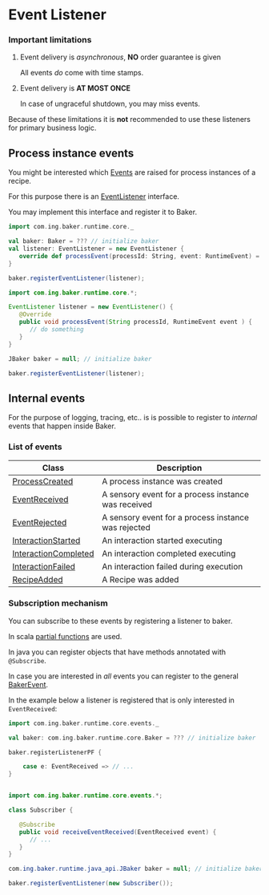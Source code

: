 # Event Listener

### Important limitations

1. Event delivery is *asynchronous*, **NO** order guarantee is given

    All events *do* come with time stamps.

2. Event delivery is **AT MOST ONCE**

    In case of ungraceful shutdown, you may miss events.

Because of these limitations it is **not** recommended to use these listeners for primary business logic.

## Process instance events

You might be interested which [Events](concepts.md#event) are raised for process instances of a recipe.

For this purpose there is an [EventListener](https://github.com/ing-bank/baker/blob/master/runtime/src/main/scala/com/ing/baker/runtime/core/EventListener.scala) interface.

You may implement this interface and register it to Baker.

``` scala tab="Scala"
import com.ing.baker.runtime.core._

val baker: Baker = ??? // initialize baker
val listener: EventListener = new EventListener {
   override def processEvent(processId: String, event: RuntimeEvent) = ???
}

baker.registerEventListener(listener);
```

``` java tab="Java"
import com.ing.baker.runtime.core.*;

EventListener listener = new EventListener() {
   @Override
   public void processEvent(String processId, RuntimeEvent event ) {
      // do something
   }
}

JBaker baker = null; // initialize baker

baker.registerEventListener(listener);

```


## Internal events

For the purpose of logging, tracing, etc.. is is possible to register to *internal* events that happen inside Baker.


### List of events

| Class | Description |
| ---   | --- |
| [ProcessCreated](https://github.com/ing-bank/baker/blob/master/runtime/src/main/scala/com/ing/baker/runtime/core/events/ProcessCreated.scala) | A process instance was created |
| [EventReceived](https://github.com/ing-bank/baker/blob/master/runtime/src/main/scala/com/ing/baker/runtime/core/events/EventReceived.scala) | A sensory event for a process instance was received |
| [EventRejected](https://github.com/ing-bank/baker/blob/master/runtime/src/main/scala/com/ing/baker/runtime/core/events/EventRejected.scala) | A sensory event for a process instance was rejected |
| [InteractionStarted](https://github.com/ing-bank/baker/blob/master/runtime/src/main/scala/com/ing/baker/runtime/core/events/InteractionStarted.scala) | An interaction started executing |
| [InteractionCompleted](https://github.com/ing-bank/baker/blob/master/runtime/src/main/scala/com/ing/baker/runtime/core/events/InteractionCompleted.scala) | An interaction completed executing |
| [InteractionFailed](https://github.com/ing-bank/baker/blob/master/runtime/src/main/scala/com/ing/baker/runtime/core/events/InteractionFailed.scala) | An interaction failed during execution |
| [RecipeAdded](https://github.com/ing-bank/baker/blob/master/runtime/src/main/scala/com/ing/baker/runtime/core/events/RecipeAdded.scala) | A Recipe was added |


### Subscription mechanism

You can subscribe to these events by registering a listener to baker.

In scala [partial functions](https://www.scala-lang.org/api/2.12.1/scala/PartialFunction.html) are used.

In java you can register objects that have methods annotated with `@Subscribe`.

In case you are interested in *all* events you can register to the general [BakerEvent](https://github.com/ing-bank/baker/blob/master/runtime/src/main/scala/com/ing/baker/runtime/core/events/BakerEvent.scala).

In the example below a listener is registered that is only interested in `EventReceived`:

``` scala tab="Scala"
import com.ing.baker.runtime.core.events._

val baker: com.ing.baker.runtime.core.Baker = ??? // initialize baker

baker.registerListenerPF {

    case e: EventReceived => // ...
}
```

``` java tab="Java"

import com.ing.baker.runtime.core.events.*;

class Subscriber {

   @Subscribe
   public void receiveEventReceived(EventReceived event) {
      // ...
   }
}

com.ing.baker.runtime.java_api.JBaker baker = null; // initialize baker

baker.registerEventListener(new Subscriber());

```

